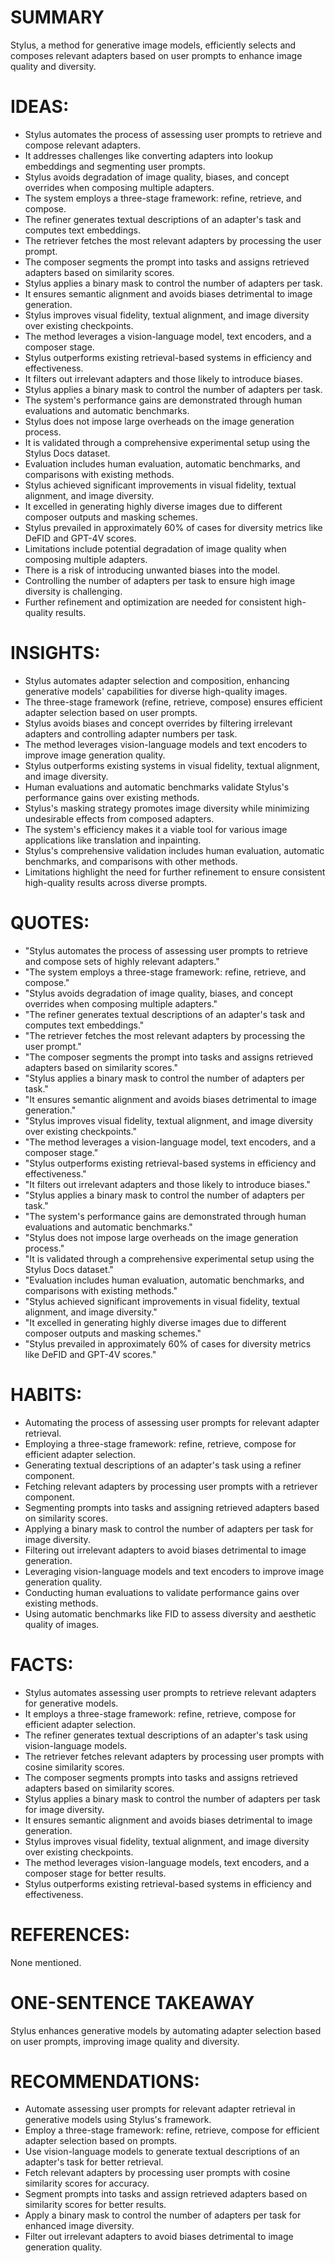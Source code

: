 # SUMMARY
Stylus, a method for generative image models, efficiently selects and composes relevant adapters based on user prompts to enhance image quality and diversity.

# IDEAS:
- Stylus automates the process of assessing user prompts to retrieve and compose relevant adapters.
- It addresses challenges like converting adapters into lookup embeddings and segmenting user prompts.
- Stylus avoids degradation of image quality, biases, and concept overrides when composing multiple adapters.
- The system employs a three-stage framework: refine, retrieve, and compose.
- The refiner generates textual descriptions of an adapter's task and computes text embeddings.
- The retriever fetches the most relevant adapters by processing the user prompt.
- The composer segments the prompt into tasks and assigns retrieved adapters based on similarity scores.
- Stylus applies a binary mask to control the number of adapters per task.
- It ensures semantic alignment and avoids biases detrimental to image generation.
- Stylus improves visual fidelity, textual alignment, and image diversity over existing checkpoints.
- The method leverages a vision-language model, text encoders, and a composer stage.
- Stylus outperforms existing retrieval-based systems in efficiency and effectiveness.
- It filters out irrelevant adapters and those likely to introduce biases.
- Stylus applies a binary mask to control the number of adapters per task.
- The system's performance gains are demonstrated through human evaluations and automatic benchmarks.
- Stylus does not impose large overheads on the image generation process.
- It is validated through a comprehensive experimental setup using the Stylus Docs dataset.
- Evaluation includes human evaluation, automatic benchmarks, and comparisons with existing methods.
- Stylus achieved significant improvements in visual fidelity, textual alignment, and image diversity.
- It excelled in generating highly diverse images due to different composer outputs and masking schemes.
- Stylus prevailed in approximately 60% of cases for diversity metrics like DeFID and GPT-4V scores.
- Limitations include potential degradation of image quality when composing multiple adapters.
- There is a risk of introducing unwanted biases into the model.
- Controlling the number of adapters per task to ensure high image diversity is challenging.
- Further refinement and optimization are needed for consistent high-quality results.

# INSIGHTS:
- Stylus automates adapter selection and composition, enhancing generative models' capabilities for diverse high-quality images.
- The three-stage framework (refine, retrieve, compose) ensures efficient adapter selection based on user prompts.
- Stylus avoids biases and concept overrides by filtering irrelevant adapters and controlling adapter numbers per task.
- The method leverages vision-language models and text encoders to improve image generation quality.
- Stylus outperforms existing systems in visual fidelity, textual alignment, and image diversity.
- Human evaluations and automatic benchmarks validate Stylus's performance gains over existing methods.
- Stylus's masking strategy promotes image diversity while minimizing undesirable effects from composed adapters.
- The system's efficiency makes it a viable tool for various image applications like translation and inpainting.
- Stylus's comprehensive validation includes human evaluation, automatic benchmarks, and comparisons with other methods.
- Limitations highlight the need for further refinement to ensure consistent high-quality results across diverse prompts.

# QUOTES:
- "Stylus automates the process of assessing user prompts to retrieve and compose sets of highly relevant adapters."
- "The system employs a three-stage framework: refine, retrieve, and compose."
- "Stylus avoids degradation of image quality, biases, and concept overrides when composing multiple adapters."
- "The refiner generates textual descriptions of an adapter's task and computes text embeddings."
- "The retriever fetches the most relevant adapters by processing the user prompt."
- "The composer segments the prompt into tasks and assigns retrieved adapters based on similarity scores."
- "Stylus applies a binary mask to control the number of adapters per task."
- "It ensures semantic alignment and avoids biases detrimental to image generation."
- "Stylus improves visual fidelity, textual alignment, and image diversity over existing checkpoints."
- "The method leverages a vision-language model, text encoders, and a composer stage."
- "Stylus outperforms existing retrieval-based systems in efficiency and effectiveness."
- "It filters out irrelevant adapters and those likely to introduce biases."
- "Stylus applies a binary mask to control the number of adapters per task."
- "The system's performance gains are demonstrated through human evaluations and automatic benchmarks."
- "Stylus does not impose large overheads on the image generation process."
- "It is validated through a comprehensive experimental setup using the Stylus Docs dataset."
- "Evaluation includes human evaluation, automatic benchmarks, and comparisons with existing methods."
- "Stylus achieved significant improvements in visual fidelity, textual alignment, and image diversity."
- "It excelled in generating highly diverse images due to different composer outputs and masking schemes."
- "Stylus prevailed in approximately 60% of cases for diversity metrics like DeFID and GPT-4V scores."

# HABITS:
- Automating the process of assessing user prompts for relevant adapter retrieval.
- Employing a three-stage framework: refine, retrieve, compose for efficient adapter selection.
- Generating textual descriptions of an adapter's task using a refiner component.
- Fetching relevant adapters by processing user prompts with a retriever component.
- Segmenting prompts into tasks and assigning retrieved adapters based on similarity scores.
- Applying a binary mask to control the number of adapters per task for image diversity.
- Filtering out irrelevant adapters to avoid biases detrimental to image generation.
- Leveraging vision-language models and text encoders to improve image generation quality.
- Conducting human evaluations to validate performance gains over existing methods.
- Using automatic benchmarks like FID to assess diversity and aesthetic quality of images.

# FACTS:
- Stylus automates assessing user prompts to retrieve relevant adapters for generative models.
- It employs a three-stage framework: refine, retrieve, compose for efficient adapter selection.
- The refiner generates textual descriptions of an adapter's task using vision-language models.
- The retriever fetches relevant adapters by processing user prompts with cosine similarity scores.
- The composer segments prompts into tasks and assigns retrieved adapters based on similarity scores.
- Stylus applies a binary mask to control the number of adapters per task for image diversity.
- It ensures semantic alignment and avoids biases detrimental to image generation.
- Stylus improves visual fidelity, textual alignment, and image diversity over existing checkpoints.
- The method leverages vision-language models, text encoders, and a composer stage for better results.
- Stylus outperforms existing retrieval-based systems in efficiency and effectiveness.

# REFERENCES:
None mentioned.

# ONE-SENTENCE TAKEAWAY
Stylus enhances generative models by automating adapter selection based on user prompts, improving image quality and diversity.

# RECOMMENDATIONS:
- Automate assessing user prompts for relevant adapter retrieval in generative models using Stylus's framework.
- Employ a three-stage framework: refine, retrieve, compose for efficient adapter selection based on prompts.
- Use vision-language models to generate textual descriptions of an adapter's task for better retrieval.
- Fetch relevant adapters by processing user prompts with cosine similarity scores for accuracy.
- Segment prompts into tasks and assign retrieved adapters based on similarity scores for better results.
- Apply a binary mask to control the number of adapters per task for enhanced image diversity.
- Filter out irrelevant adapters to avoid biases detrimental to image generation quality.